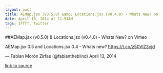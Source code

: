 ```yaml
---
layout: post
title: AEMap.jsx (v0.5.0) &amp; Locations.jsx (v0.4.0) - Whats New? on Vimeo
date: April 13, 2014 at 11:51AM
tags: IFTTT, Twitter
---
```

##AEMap.jsx (v0.5.0) &amp; Locations.jsx (v0.4.0) - Whats New? on Vimeo


AEMap.jsx 0.5 and Locations.jsx 0.4 - Whats new? https://t.co/z50VIZ3cjd

— Fabian Morón Zirfas (@fabiantheblind) April 13, 2014

[link to source](http://ift.tt/1nklIZZ) 
